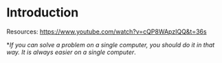 # Introduction

Resources: https://www.youtube.com/watch?v=cQP8WApzIQQ&t=36s


**If you can solve a problem on a single computer, you should do it in that way. It is always easier on a single computer*.